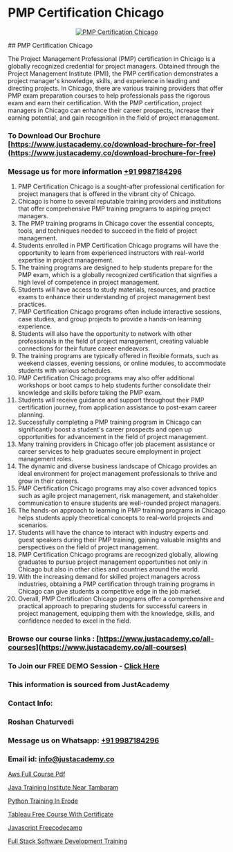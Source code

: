 # PMP Certification Chicago

<p align="center">
  <a href="https://justacademy.co/course-detail/pmp-certification-training">
    <img src="https://justacademy.co/storage2/course_image/1709713463_course_image.webp" alt="PMP Certification Chicago">
  </a>
</p>
## PMP Certification Chicago

The Project Management Professional (PMP) certification in Chicago is a globally recognized credential for project managers. Obtained through the Project Management Institute (PMI), the PMP certification demonstrates a project manager's knowledge, skills, and experience in leading and directing projects. In Chicago, there are various training providers that offer PMP exam preparation courses to help professionals pass the rigorous exam and earn their certification. With the PMP certification, project managers in Chicago can enhance their career prospects, increase their earning potential, and gain recognition in the field of project management.
### To Download Our Brochure [https://www.justacademy.co/download-brochure-for-free](https://www.justacademy.co/download-brochure-for-free)
### Message us for more information [+91 9987184296](https://api.whatsapp.com/send?phone=919987184296)
1) PMP Certification Chicago is a sought-after professional certification for project managers that is offered in the vibrant city of Chicago.
2) Chicago is home to several reputable training providers and institutions that offer comprehensive PMP training programs to aspiring project managers.
3) The PMP training programs in Chicago cover the essential concepts, tools, and techniques needed to succeed in the field of project management.
4) Students enrolled in PMP Certification Chicago programs will have the opportunity to learn from experienced instructors with real-world expertise in project management.
5) The training programs are designed to help students prepare for the PMP exam, which is a globally recognized certification that signifies a high level of competence in project management.
6) Students will have access to study materials, resources, and practice exams to enhance their understanding of project management best practices.
7) PMP Certification Chicago programs often include interactive sessions, case studies, and group projects to provide a hands-on learning experience.
8) Students will also have the opportunity to network with other professionals in the field of project management, creating valuable connections for their future career endeavors.
9) The training programs are typically offered in flexible formats, such as weekend classes, evening sessions, or online modules, to accommodate students with various schedules.
10) PMP Certification Chicago programs may also offer additional workshops or boot camps to help students further consolidate their knowledge and skills before taking the PMP exam.
11) Students will receive guidance and support throughout their PMP certification journey, from application assistance to post-exam career planning.
12) Successfully completing a PMP training program in Chicago can significantly boost a student's career prospects and open up opportunities for advancement in the field of project management.
13) Many training providers in Chicago offer job placement assistance or career services to help graduates secure employment in project management roles.
14) The dynamic and diverse business landscape of Chicago provides an ideal environment for project management professionals to thrive and grow in their careers.
15) PMP Certification Chicago programs may also cover advanced topics such as agile project management, risk management, and stakeholder communication to ensure students are well-rounded project managers.
16) The hands-on approach to learning in PMP training programs in Chicago helps students apply theoretical concepts to real-world projects and scenarios.
17) Students will have the chance to interact with industry experts and guest speakers during their PMP training, gaining valuable insights and perspectives on the field of project management.
18) PMP Certification Chicago programs are recognized globally, allowing graduates to pursue project management opportunities not only in Chicago but also in other cities and countries around the world.
19) With the increasing demand for skilled project managers across industries, obtaining a PMP certification through training programs in Chicago can give students a competitive edge in the job market.
20) Overall, PMP Certification Chicago programs offer a comprehensive and practical approach to preparing students for successful careers in project management, equipping them with the knowledge, skills, and confidence needed to excel in the field.

### Browse our course links : [https://www.justacademy.co/all-courses](https://www.justacademy.co/all-courses) 
### To Join our FREE DEMO Session - [Click Here](https://www.justacademy.co/register-for-course-demo)


### This information is sourced from JustAcademy
### Contact Info:
### Roshan Chaturvedi
### Message us on Whatsapp: [+91 9987184296](https://api.whatsapp.com/send?phone=919987184296)
### Email id: [info@justacademy.co](mailto:info@justacademy.co)
                
[Aws Full Course Pdf](https://www.linkedin.com/pulse/aws-full-course-pdf-software-training-mountain-view-av7le?trackingId=XnEcPWUdP3li52ZEaO47TA%3D%3D&lipi=urn%3Ali%3Apage%3Aorganization_admin_admin_feed_index%3B396a4c81-0a90-47a5-ad5c-c37fd268bc2b)

[Java Training Institute Near Tambaram](https://www.linkedin.com/pulse/java-training-institute-near-tambaram-justacademy-jaipur-8jzee?trackingId=MxXHk8FK4uThoYxqveusBw%3D%3D&lipi=urn%3Ali%3Apage%3Ad_flagship3_company_admin%3BPHZ4e%2FC0SW%2BPbqGLUXrWbQ%3D%3D)

[Python Training In Erode](https://medium.com/@AkashSingh2052/python-training-in-erode-daddfcb59411)

[Tableau Free Course With Certificate](https://medium.com/@ranepooja/tableau-free-course-with-certificate-c61ff09f341a)

[Javascript Freecodecamp](https://justacademyin.github.io/justacademy/javascript-freecodecamp)

[Full Stack Software Development Training](https://justacademyin.github.io/Articles/Full-Stack-Software-Development-Training)

